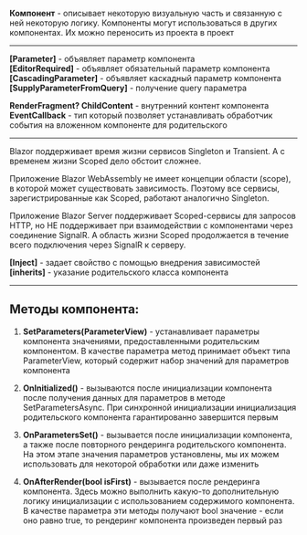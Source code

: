 **Компонент** - описывает некоторую визуальную часть и связанную с ней некоторую логику. Компоненты могут использоваться в других компонентах. Их можно переносить из проекта в проект

---

**\[Parameter]** - объявляет параметр компонента  
**\[EditorRequired]** - объявляет обязательный параметр компонента  
**\[CascadingParameter]** - объявляет каскадный параметр компонента  
**\[SupplyParameterFromQuery]** - получение query параметра

**RenderFragment? ChildContent** - внутренний контент компонента  
**EventCallback** - тип который позволяет устанавливать обработчик события на вложенном компоненте для родительского

---

Blazor поддерживает время жизни сервисов Singleton и Transient. А с временем жизни Scoped дело обстоит сложнее.

Приложение Blazor WebAssembly не имеет концепции области (scope), в которой может существовать зависимость. Поэтому все сервисы, зарегистрированные как Scoped, работают аналогично Singleton.

Приложение Blazor Server поддерживает Scoped-сервисы для запросов HTTP, но НЕ поддерживает при взаимодействии с компонентами через соединение SignalR. А область жизни Scoped продолжается в течение всего подключения через SignalR к серверу.

**\[Inject]** - задает свойство с помощью внедрения зависимостей  
**\[inherits]** - указание родительского класса компонента

---

## Методы компонента:

1. **SetParameters(ParameterView)** - устанавливает параметры компонента значениями, предоставленными родительским компонентом. В качестве параметра метод принимает объект типа ParameterView, который содержит набор значений для параметров компонента
    
2. **OnInitialized()** - вызываются после инициализации компонента после получения данных для параметров в методе SetParametersAsync. При синхронной инициализации инициализация родительского компонента гарантированно завершится первым
    
3. **OnParametersSet()** - вызывается после инициализации компонента, а также после повторного рендеринга родительского компонента. На этом этапе значения параметров установлены, мы их можем использовать для некоторой обработки или даже изменить
    
4. **OnAfterRender(bool isFirst)** - вызывается после рендеринга компонента. Здесь можно выполнить какую-то дополнительную логику инициализации с использованием содержимого компонента. В качестве параметра эти методы получают bool значение - если оно равно true, то рендеринг компонента произведен первый раз